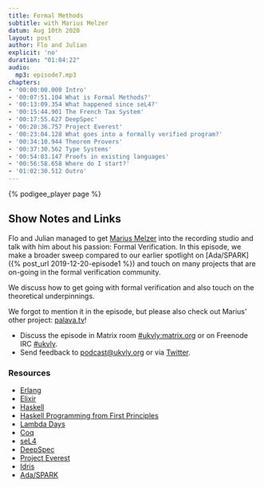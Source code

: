 ```yaml
---
title: Formal Methods
subtitle: with Marius Melzer
datum: Aug 10th 2020
layout: post
author: Flo and Julian
explicit: 'no'
duration: "01:04:22"
audio:
  mp3: episode7.mp3
chapters:
- '00:00:00.000 Intro'
- '00:07:51.104 What is Formal Methods?'
- '00:13:09.354 What happened since seL4?'
- '00:15:44.901 The French Tax System'
- '00:17:55.627 DeepSpec'
- '00:20:36.757 Project Everest'
- '00:23:04.128 What goes into a formally verified program?'
- '00:34:10.944 Theorem Provers'
- '00:37:30.562 Type Systems'
- '00:54:03.147 Proofs in existing languages'
- '00:56:58.658 Where do I start?'
- '01:02:30.512 Outro'
---
```


{% podigee_player page %}

## Show Notes and Links

Flo and Julian managed to get [Marius Melzer](https://deepspec.org/)
into the recording studio and talk with him about his passion: Formal
Verification. In this episode, we make a broader sweep compared to our
earlier spotlight on [Ada/SPARK]({% post_url 2019-12-20-episode1 %})
and touch on many projects that are on-going in the formal
verification community.

We discuss how to get going with formal verification and also touch on
the theoretical underpinnings.

We forgot to mention it in the episode, but please also check out
Marius' other project: [palava.tv](https://palava.tv/)!

* Discuss the episode in Matrix room [#ukvly:matrix.org](https://app.element.io/#/room/#ukvly:matrix.org) or on Freenode IRC [#ukvly](https://webchat.freenode.net/).
 * Send feedback to podcast@ukvly.org or via [Twitter](https://twitter.com/ukvly).

### Resources

- [Erlang](https://www.erlang.org/)
- [Elixir](https://elixir-lang.org/)
- [Haskell](https://www.haskell.org/)
- [Haskell Programming from First Principles](https://haskellbook.com/)
- [Lambda Days](https://www.lambdadays.org/lambdadays2020)
- [Coq](https://coq.inria.fr/)
- [seL4](https://sel4.systems/)
- [DeepSpec](https://deepspec.org/)
- [Project Everest](https://project-everest.github.io/)
- [Idris](https://www.idris-lang.org/)
- [Ada/SPARK](https://en.wikipedia.org/wiki/SPARK_(programming_language))
